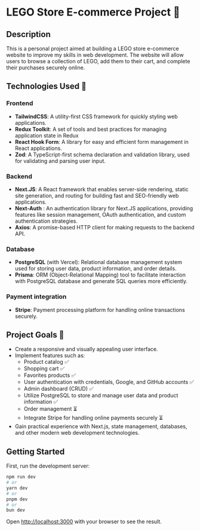 # LEGO Store E-commerce Project 🧩

## Description

This is a personal project aimed at building a LEGO store e-commerce website to improve my skills in web development.
The website will allow users to browse a collection of LEGO, add them to their cart, and complete their purchases securely online.

## Technologies Used 🔪

### Frontend

- **TailwindCSS**: A utility-first CSS framework for quickly styling web applications.
- **Redux Toolkit**: A set of tools and best practices for managing application state in Redux
- **React Hook Form**: A library for easy and efficient form management in React applications.
- **Zod**: A TypeScript-first schema declaration and validation library, used for validating and parsing user input.

### Backend

- **Next.JS**: A React framework that enables server-side rendering, static site generation, and routing for building fast and SEO-friendly web applications.
- **Next-Auth** : An authentication library for Next.JS applications, providing features like session management, OAuth authentication, and custom authentication strategies.
- **Axios**: A promise-based HTTP client for making requests to the backend API.

### Database

- **PostgreSQL** (with Vercel): Relational database management system used for storing user data, product information, and order details.
- **Prisma**: ORM (Object-Relational Mapping) tool to facilitate interaction with PostgreSQL database and generate SQL queries more efficiently.

### Payment integration

- **Stripe**: Payment processing platform for handling online transactions securely.

## Project Goals 🚀

- Create a responsive and visually appealing user interface.
- Implement features such as:
  - Product catalog ✅
  - Shopping cart ✅
  - Favorites products ✅
  - User authentication with credentials, Google, and GitHub accounts ✅
  - Admin dashboard (CRUD) ✅
  - Utilize PostgreSQL to store and manage user data and product information ✅
  - Order management ⏳
  - Integrate Stripe for handling online payments securely ⏳
- Gain practical experience with Next.js, state management, databases, and other modern web development technologies.

## Getting Started

First, run the development server:

```bash
npm run dev
# or
yarn dev
# or
pnpm dev
# or
bun dev
```

Open [http://localhost:3000](http://localhost:3000) with your browser to see the result.
